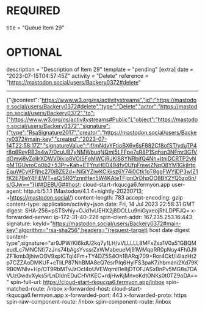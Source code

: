 
# REQUIRED
title = "Queue Item 29"
# OPTIONAL
description = "Description of Item 29"
template = "pending"
[extra]
date = "2023-07-15T04:57:45Z"
activity = "Delete"
reference = "https://mastodon.social/users/Backery0372#delete"

---
{"@context":"https://www.w3.org/ns/activitystreams","id":"https://mastodon.social/users/Backery0372#delete","type":"Delete","actor":"https://mastodon.social/users/Backery0372","to":["https://www.w3.org/ns/activitystreams#Public"],"object":"https://mastodon.social/users/Backery0372","signature":{"type":"RsaSignature2017","creator":"https://mastodon.social/users/Backery0372#main-key","created":"2023-07-14T22:58:17Z","signatureValue":"jf/mNdvYFtioBX6v6sF882Cf8ofST/yduTP4r8q8ReyRB3s4w7/0cuUB7yNMWbuqNQml5LFFpe7sR8P1Sqhsn3NFmr3G1VdGmvj8vZoIIrXDWV0ikIo8VOISFgMWCjRJKl88YNRbifQ4Nh+ItnjDCRTP2vNpMTGUvroCo0b2+53Pr+Kah+ETYruHED494fv0UfpFmwiZNqO8YM1GkjlrtpEquWCyKFfjhc270iBZE2d+iNi5lYZiwKCl6isz6Y74i0Ctk1oT8ggFWYjDP3wIZ1fK2E7BeY4FiEWT+aQ/5R0YznnHen5W4KAteTFjgnDrDhpOO8BY2YQ5zg6n/s/GJw=="}}##DEBUG##host: cloud-start-rkqucga6.fermyon.app
user-agent: http.rb/5.1.1 (Mastodon/4.1.4+nightly-20230713; +https://mastodon.social/)
content-length: 783
accept-encoding: gzip
content-type: application/activity+json
date: Fri, 14 Jul 2023 22:58:31 GMT
digest: SHA-256=pSTSvhiy+OJd1vUEHX2j8DOLLu9niGyxeojRhLDPFJQ=
x-forwarded-server: ip-172-31-40-226
spin-client-addr: 167.235.253.16:443
signature: keyId="https://mastodon.social/users/Backery0372#main-key",algorithm="rsa-sha256",headers="(request-target) host date digest content-type",signature="ar9JPW/KI6kdU2kq7y1LH/vVLLLLL8MFxZsa1V0a51GBQMeudLc7MNCNf/7zJns74bAgsYvssrZxWMabeueMj91WMqpRR0pNoy4Fh0J9ZF1kmb3jhiwOOV9xpICTql4Fm+TY4DZ5S4Oh1BARqj709+Ror4Ckf/I4lazHt2p7CZZAoDMKUF+cTliLP87NhBMA8eQ7esrPIq6HylFS3paK7/hbmani2Xd79KRB0WNlv+Hp/OT9RbMTvJzOcI4oUVEWqrnll1e8jDTOFJASxBnPv5MG8s7DAVUzGwdvXyks5rLnDIdnEDuCHVtKEC+rdjHwKjMnvoKdtONKs0t0TZ9oDA=="
spin-full-url: https://cloud-start-rkqucga6.fermyon.app/inbox
spin-matched-route: /inbox
x-forwarded-host: cloud-start-rkqucga6.fermyon.app
x-forwarded-port: 443
x-forwarded-proto: https
spin-raw-component-route: /inbox
spin-component-route: /inbox

